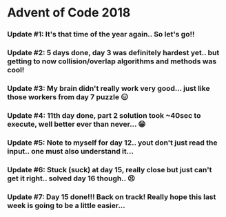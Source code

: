 # Advent of Code 2018

### Update #1: It's that time of the year again.. So let's go!!
### Update #2: 5 days done, day 3 was definitely hardest yet.. but getting to now collision/overlap algorithms and methods was cool!
### Update #3: My brain didn't really work very good... just like those workers from day 7 puzzle :expressionless:
### Update #4: 11th day done, part 2 solution took ~40sec to execute, well better ever than never... :grin:
### Update #5: Note to myself for day 12.. yout don't just read the input.. one must also understand it...
### Update #6: Stuck (suck) at day 15, really close but just can't get it right.. solved day 16 though.. 😣
### Update #7: Day 15 done!!! Back on track! Really hope this last week is going to be a little easier...
